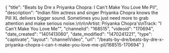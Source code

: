 {
    "title": "Beats by Dre x Priyanka Chopra: I Can't Make You Love Me Pil",
    "description": "Indian film actress and singer Priyanka Chopra knows the Pill XL delivers bigger sound. Sometimes you just need more to grab attention and make serious noise.\n\n\nArtist: Priyanka Chopra's\nTrack: \"I Can't Make You Love Me\"",
    "channelid": "168515",
    "videoid": "170694",
    "date_created": "1401413060",
    "date_modified": "1470241221",
    "type": "captivate",
    "layout": "channelVideo",
    "url": "\/beats-by-dre\/beats-by-dre-x-priyanka-chopra-i-can-t-make-you-love-me-pil\/168515-170694"
}